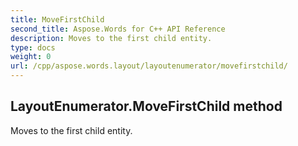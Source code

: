 ```yaml
---
title: MoveFirstChild
second_title: Aspose.Words for C++ API Reference
description: Moves to the first child entity. 
type: docs
weight: 0
url: /cpp/aspose.words.layout/layoutenumerator/movefirstchild/
---
```

## LayoutEnumerator.MoveFirstChild method


Moves to the first child entity. 

